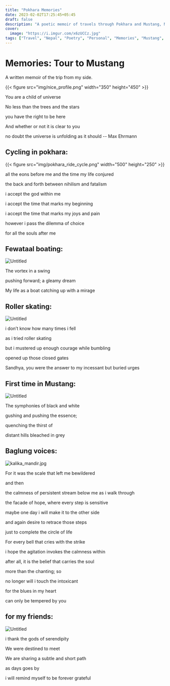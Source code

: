 ```yaml
---
title: "Pokhara Memories"
date: 2023-02-02T17:25:45+05:45
draft: false
description: "A poetic memoir of travels through Pokhara and Mustang, Nepal. Reflections on cycling, boating at Fewatal, roller skating, and the profound experiences that shape our journey through life."
cover:
  image: "https://i.imgur.com/x6zUCCz.jpg"
tags: ["Travel", "Nepal", "Poetry", "Personal", "Memories", "Mustang", "Pokhara"]
---
```


# Memories: Tour to Mustang

A written memoir of the trip from my side.

{{< figure src="img/nice_profile.png" width="350" height="450" >}}

You are a child of universe

No less than the trees and the stars

you have the right to be here

And whether or not it is clear to you

no doubt the universe is unfolding as it should -- Max Ehrmann

## Cycling in pokhara:

{{< figure src="img/pokhara_ride_cycle.png" width="500" height="250" >}}

all the eons before me and the time my life conjured

the back and forth between nihilism and fatalism

i accept the god within me

i accept the time that marks my beginning

i accept the time that marks my joys and pain

however i pass the dilemma of choice

for all the souls after me

## Fewataal boating:

![Untitled](img/Untitled%201.png)

The vortex in a swing

pushing forward; a gleamy dream

My life as a boat catching up with a mirage

## Roller skating:

![Untitled](img/Untitled%202.png)

i don’t know how many times i fell

as i tried roller skating

but i mustered up enough courage while bumbling

opened up those closed gates

Sandhya, you were the answer to my incessant but buried urges

## First time in Mustang:

![Untitled](img/Untitled%204.png)

The symphonies of black and white

gushing and pushing the essence;

quenching the thirst of

distant hills bleached in grey

## Baglung voices:

![kalika_mandir.jpg](img/kalika_mandir.jpg)

For it was the scale that left me bewildered

and then

the calmness of persistent stream below me as i walk through

the facade of hope, where every step is sensitive

maybe one day i will make it to the other side

and again desire to retrace those steps

just to complete the circle of life

For every bell that cries with the strike

i hope the agitation invokes the calmness within

after all, it is the belief that carries the soul

more than the chanting; so

no longer will i touch the intoxicant

for the blues in my heart

can only be tempered by you

## for my friends:

![Untitled](img/Untitled%205.png)

i thank the gods of serendipity

We were destined to meet

We are sharing a subtle and short path

as days goes by

i will remind myself to be forever grateful
